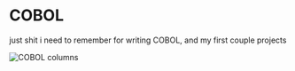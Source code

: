 # COBOL
just shit i need to remember for writing COBOL, and my first couple projects

<img alt="COBOL columns" src="https://devops.com/wp-content/uploads/2018/02/figure-03.jpg">
